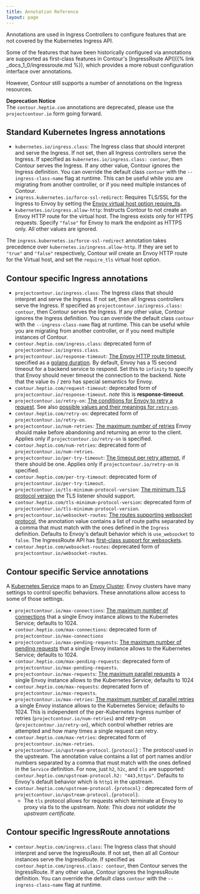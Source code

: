 ```yaml
---
title: Annotation Reference
layout: page
---
```


<div id="toc"></div>

Annotations are used in Ingress Controllers to configure features that are not covered by the Kubernetes Ingress API.

Some of the features that have been historically configured via annotations are supported as first-class features in Contour's [IngressRoute API]({% link _docs_1_0/ingressroute.md %}), which provides a more robust configuration interface over
annotations.

However, Contour still supports a number of annotations on the Ingress resources.

<p class="alert-deprecation">
<b>Deprecation Notice</b></br>
The <code>contour.heptio.com</code> annotations are deprecated, please use the <code>projectcontour.io</code> form going forward.
</p>

## Standard Kubernetes Ingress annotations

 - `kubernetes.io/ingress.class`: The Ingress class that should interpret and serve the Ingress. If not set, then all Ingress controllers serve the Ingress. If specified as `kubernetes.io/ingress.class: contour`, then Contour serves the Ingress. If any other value, Contour ignores the Ingress definition. You can override the default class `contour` with the `--ingress-class-name` flag at runtime. This can be useful while you are migrating from another controller, or if you need multiple instances of Contour.
 - `ingress.kubernetes.io/force-ssl-redirect`: Requires TLS/SSL for the Ingress to Envoy by setting the [Envoy virtual host option require_tls](https://www.envoyproxy.io/docs/envoy/v1.11.2/api-v2/api/v2/route/route.proto.html#envoy-api-field-route-virtualhost-require-tls).
 - `kubernetes.io/ingress.allow-http`: Instructs Contour to not create an Envoy HTTP route for the virtual host. The Ingress exists only for HTTPS requests. Specify `"false"` for Envoy to mark the endpoint as HTTPS only. All other values are ignored.

The `ingress.kubernetes.io/force-ssl-redirect` annotation takes precedence over `kubernetes.io/ingress.allow-http`. If they are set to `"true"` and `"false"` respectively, Contour *will* create an Envoy HTTP route for the Virtual host, and set the `require_tls` virtual host option.

## Contour specific Ingress annotations

 - `projectcontour.io/ingress.class`: The Ingress class that should interpret and serve the Ingress. If not set, then all Ingress controllers serve the Ingress. If specified as `projectcontour.io/ingress.class: contour`, then Contour serves the Ingress. If any other value, Contour ignores the Ingress definition. You can override the default class `contour` with the `--ingress-class-name` flag at runtime. This can be useful while you are migrating from another controller, or if you need multiple instances of Contour.
 - `contour.heptio.com/ingress.class`: deprecated form of `projectcontour.io/ingress.class`.
 - `projectcontour.io/response-timeout`: [The Envoy HTTP route timeout](https://www.envoyproxy.io/docs/envoy/v1.11.2/api-v2/api/v2/route/route.proto.html#envoy-api-field-route-routeaction-timeout), specified as a [golang duration](https://golang.org/pkg/time/#ParseDuration). By default, Envoy has a 15 second timeout for a backend service to respond. Set this to `infinity` to specify that Envoy should never timeout the connection to the backend. Note that the value `0s` / zero has special semantics for Envoy.
 - `contour.heptio.com/request-timeout`: deprecated form of `projectcontour.io/response-timeout`. _note_ this is **response-timeout**.
 - `projectcontour.io/retry-on`: [The conditions for Envoy to retry a request](https://www.envoyproxy.io/docs/envoy/v1.11.2/api-v2/api/v2/route/route.proto#envoy-api-field-route-routeaction-retrypolicy-retry-on). See also [possible values and their meanings for `retry-on`](https://www.envoyproxy.io/docs/envoy/v1.11.2/configuration/http_filters/router_filter.html#config-http-filters-router-x-envoy-retry-on).
 - `contour.heptio.com/retry-on`:  deprecated form of `projectcontour.io/retry-on`.
 - `projectcontour.io/num-retries`: [The maximum number of retries](https://www.envoyproxy.io/docs/envoy/v1.11.2/configuration/http_filters/router_filter.html#config-http-filters-router-x-envoy-max-retries) Envoy should make before abandoning and returning an error to the client. Applies only if `projectcontour.io/retry-on` is specified.
 - `contour.heptio.com/num-retries`: deprecated form of `projectcontour.io/num-retries`.
 - `projectcontour.io/per-try-timeout`: [The timeout per retry attempt](https://www.envoyproxy.io/docs/envoy/v1.11.2/api-v2/api/v2/route/route.proto#envoy-api-field-route-routeaction-retrypolicy-retry-on), if there should be one. Applies only if `projectcontour.io/retry-on` is specified.
 - `contour.heptio.com/per-try-timeout`: deprecated form of `projectcontour.io/per-try-timeout`.
 - `projectcontour.io/tls-minimum-protocol-version`: [The minimum TLS protocol version](https://www.envoyproxy.io/docs/envoy/v1.11.2/api-v2/api/v2/auth/cert.proto#envoy-api-msg-auth-tlsparameters) the TLS listener should support.
 - `contour.heptio.com/tls-minimum-protocol-version`: deprecated form of `projectcontour.io/tls-minimum-protocol-version`.
 - `projectcontour.io/websocket-routes`: [The routes supporting websocket protocol](https://www.envoyproxy.io/docs/envoy/v1.11.2/api-v2/api/v2/route/route.proto#envoy-api-field-route-routeaction-use-websocket), the annotation value contains a list of route paths separated by a comma that must match with the ones defined in the `Ingress` definition. Defaults to Envoy's default behavior which is `use_websocket` to `false`. The IngressRoute API has [first-class support for websockets](ingressroute.md#websocket-support).
 - `contour.heptio.com/websocket-routes`: deprecated form of `projectcontour.io/websocket-routes`.

## Contour specific Service annotations

A [Kubernetes Service](https://kubernetes.io/docs/concepts/services-networking/service/) maps to an [Envoy Cluster](https://www.envoyproxy.io/docs/envoy/v1.11.2/intro/arch_overview/intro/terminology.html). Envoy clusters have many settings to control specific behaviors. These annotations allow access to some of those settings.

- `projectcontour.io/max-connections`: [The maximum number of connections](https://www.envoyproxy.io/docs/envoy/v1.11.2/api-v2/api/v2/cluster/circuit_breaker.proto#envoy-api-field-cluster-circuitbreakers-thresholds-max-connections) that a single Envoy instance allows to the Kubernetes Service; defaults to 1024.
- `contour.heptio.com/max-connections`:  deprecated form of `projectcontour.io/max-connections`
- `projectcontour.io/max-pending-requests`: [The maximum number of pending requests](https://www.envoyproxy.io/docs/envoy/v1.11.2/api-v2/api/v2/cluster/circuit_breaker.proto#envoy-api-field-cluster-circuitbreakers-thresholds-max-pending-requests) that a single Envoy instance allows to the Kubernetes Service; defaults to 1024.
- `contour.heptio.com/max-pending-requests`: deprecated form of `projectcontour.io/max-pending-requests`.
- `projectcontour.io/max-requests`: [The maximum parallel requests](https://www.envoyproxy.io/docs/envoy/v1.11.2/api-v2/api/v2/cluster/circuit_breaker.proto#envoy-api-field-cluster-circuitbreakers-thresholds-max-requests) a single Envoy instance allows to the Kubernetes Service; defaults to 1024
- `contour.heptio.com/max-requests`: deprecated form of `projectcontour.io/max-requests`.
- `projectcontour.io/max-retries`: [The maximum number of parallel retries](https://www.envoyproxy.io/docs/envoy/v1.11.2/api-v2/api/v2/cluster/circuit_breaker.proto#envoy-api-field-cluster-circuitbreakers-thresholds-max-retries) a single Envoy instance allows to the Kubernetes Service; defaults to 1024. This is independent of the per-Kubernetes Ingress number of retries (`projectcontour.io/num-retries`) and retry-on (`projectcontour.io/retry-on`), which control whether retries are attempted and how many times a single request can retry.
- `contour.heptio.com/max-retries`: deprecated form of `projectcontour.io/max-retries`.
- `projectcontour.io/upstream-protocol.{protocol}` : The protocol used in the upstream. The annotation value contains a list of port names and/or numbers separated by a comma that must match with the ones defined in the `Service` definition. For now, just `h2`, `h2c`, and `tls` are supported: `contour.heptio.com/upstream-protocol.h2: "443,https"`. Defaults to Envoy's default behavior which is `http1` in the upstream.
- `contour.heptio.com/upstream-protocol.{protocol}` : deprecated form of `projectcontour.io/upstream-protocol.{protocol}`.
  - The `tls` protocol allows for requests which terminate at Envoy to proxy via tls to the upstream. _Note: This does not validate the upstream certificate._

## Contour specific IngressRoute annotations

- `contour.heptio.com/ingress.class`: The Ingress class that should interpret and serve the IngressRoute. If not set, then all all Contour instances serve the IngressRoute. If specified as `contour.heptio.com/ingress.class: contour`, then Contour serves the IngressRoute. If any other value, Contour ignores the IngressRoute definition. You can override the default class `contour` with the `--ingress-class-name` flag at runtime.
